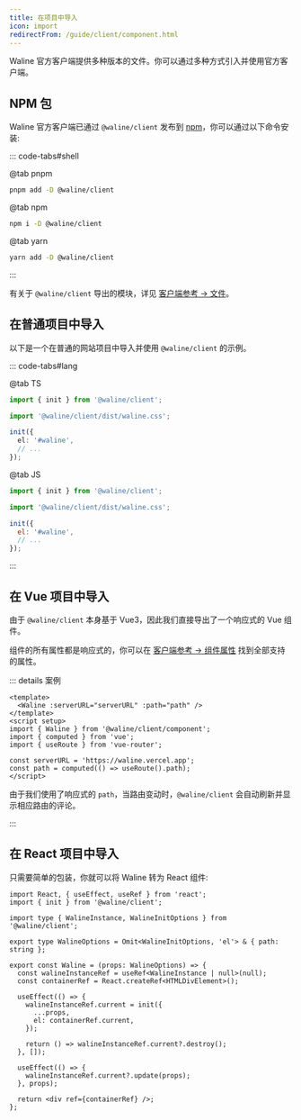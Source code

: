 ```yaml
---
title: 在项目中导入
icon: import
redirectFrom: /guide/client/component.html
---
```


Waline 官方客户端提供多种版本的文件。你可以通过多种方式引入并使用官方客户端。

<!-- more -->

## NPM 包

Waline 官方客户端已通过 `@waline/client` 发布到 [npm](https://www.npmjs.com/package/@waline/client)，你可以通过以下命令安装:

::: code-tabs#shell

@tab pnpm

```bash
pnpm add -D @waline/client
```

@tab npm

```bash
npm i -D @waline/client
```

@tab yarn

```bash
yarn add -D @waline/client
```

:::

有关于 `@waline/client` 导出的模块，详见 [客户端参考 → 文件](../../reference/client/file.md)。

## 在普通项目中导入

以下是一个在普通的网站项目中导入并使用 `@waline/client` 的示例。

::: code-tabs#lang

@tab TS

```ts
import { init } from '@waline/client';

import '@waline/client/dist/waline.css';

init({
  el: '#waline',
  // ...
});
```

@tab JS

```js
import { init } from '@waline/client';

import '@waline/client/dist/waline.css';

init({
  el: '#waline',
  // ...
});
```

:::

## 在 Vue 项目中导入

由于 `@waline/client` 本身基于 Vue3，因此我们直接导出了一个响应式的 Vue 组件。

组件的所有属性都是响应式的，你可以在 [客户端参考 → 组件属性](../../reference/client/props.md) 找到全部支持的属性。

::: details 案例

```vue
<template>
  <Waline :serverURL="serverURL" :path="path" />
</template>
<script setup>
import { Waline } from '@waline/client/component';
import { computed } from 'vue';
import { useRoute } from 'vue-router';

const serverURL = 'https://waline.vercel.app';
const path = computed(() => useRoute().path);
</script>
```

由于我们使用了响应式的 `path`，当路由变动时，`@waline/client` 会自动刷新并显示相应路由的评论。

:::

## 在 React 项目中导入

只需要简单的包装，你就可以将 Waline 转为 React 组件:

```tsx
import React, { useEffect, useRef } from 'react';
import { init } from '@waline/client';

import type { WalineInstance, WalineInitOptions } from '@waline/client';

export type WalineOptions = Omit<WalineInitOptions, 'el'> & { path: string };

export const Waline = (props: WalineOptions) => {
  const walineInstanceRef = useRef<WalineInstance | null>(null);
  const containerRef = React.createRef<HTMLDivElement>();

  useEffect(() => {
    walineInstanceRef.current = init({
      ...props,
      el: containerRef.current,
    });

    return () => walineInstanceRef.current?.destroy();
  }, []);

  useEffect(() => {
    walineInstanceRef.current?.update(props);
  }, props);

  return <div ref={containerRef} />;
};
```
